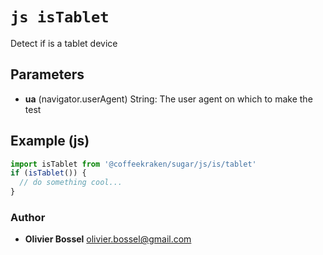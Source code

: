 


<!-- @namespace    sugar.js.is -->
<!-- @name    isTablet -->

# ```js isTablet ```


Detect if is a tablet device

## Parameters

- **ua** (navigator.userAgent) String: The user agent on which to make the test



## Example (js)

```js
import isTablet from '@coffeekraken/sugar/js/is/tablet'
if (isTablet()) {
  // do something cool...
}
```


### Author
- **Olivier Bossel** <a href="mailto:olivier.bossel@gmail.com">olivier.bossel@gmail.com</a> 



